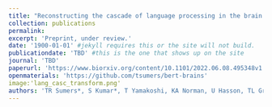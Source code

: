 ```yaml
---
title: "Reconstructing the cascade of language processing in the brain using the internal structure of transformer-based language models."
collection: publications
permalink: 
excerpt: 'Preprint, under review.'
date: '1900-01-01' #jekyll requires this or the site will not build.
publicationdate: 'TBD' #this is the one that shows up on the site
journal: 'TBD'
paperurl: 'https://www.biorxiv.org/content/10.1101/2022.06.08.495348v1.full.pdf'
openmaterials: 'https://github.com/tsumers/bert-brains'
image:'lang_casc_transform.png'
authors: 'TR Sumers*, S Kumar*, T Yamakoshi, KA Norman, U Hasson, TL Griffiths, RD Hawkins, SA Nastase'
---
```

